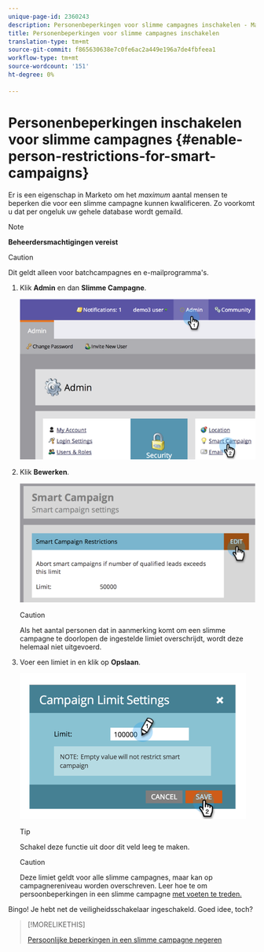 ```yaml
---
unique-page-id: 2360243
description: Personenbeperkingen voor slimme campagnes inschakelen - Marketo Docs - Productdocumentatie
title: Personenbeperkingen voor slimme campagnes inschakelen
translation-type: tm+mt
source-git-commit: f865630638e7c0fe6ac2a449e196a7de4fbfeea1
workflow-type: tm+mt
source-wordcount: '151'
ht-degree: 0%

---
```



# Personenbeperkingen inschakelen voor slimme campagnes {#enable-person-restrictions-for-smart-campaigns}

Er is een eigenschap in Marketo om het _maximum_ aantal mensen te beperken die voor een slimme campagne kunnen kwalificeren. Zo voorkomt u dat per ongeluk uw gehele database wordt gemaild.

>[!NOTE]
>
>**Beheerdersmachtigingen vereist**

>[!CAUTION]
>
>Dit geldt alleen voor batchcampagnes en e-mailprogramma&#39;s.

1. Klik **Admin** en dan **Slimme Campagne**.

   ![](assets/image2014-9-18-15-3a58-3a29.png)

1. Klik **Bewerken**.

   ![](assets/image2014-9-18-15-3a59-3a7.png)

   >[!CAUTION]
   >
   >Als het aantal personen dat in aanmerking komt om een slimme campagne te doorlopen de ingestelde limiet overschrijdt, wordt deze helemaal niet uitgevoerd.

1. Voer een limiet in en klik op **Opslaan**.

   ![](assets/image2014-9-18-15-3a59-3a56.png)

   >[!TIP]
   >
   >Schakel deze functie uit door dit veld leeg te maken.

   >[!CAUTION]
   >
   >Deze limiet geldt voor alle slimme campagnes, maar kan op campagnereniveau worden overschreven. Leer hoe te om persoonbeperkingen in een slimme campagne [met voeten te treden.](/help/marketo/product-docs/core-marketo-concepts/smart-campaigns/using-smart-campaigns/override-person-restrictions-in-a-smart-campaign.md)

Bingo! Je hebt net de veiligheidsschakelaar ingeschakeld. Goed idee, toch?

>[!MORELIKETHIS]
>
>[Persoonlijke beperkingen in een slimme campagne negeren](/help/marketo/product-docs/core-marketo-concepts/smart-campaigns/using-smart-campaigns/override-person-restrictions-in-a-smart-campaign.md)
